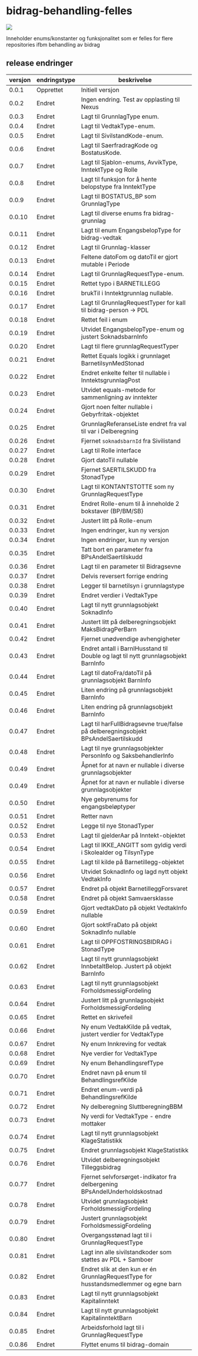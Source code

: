 # bidrag-behandling-felles

![](https://github.com/navikt/bidrag-behandling-felles/workflows/maven%20deploy/badge.svg)

Inneholder enums/konstanter og funksjonalitet som er felles for flere repositories ifbm behandling av bidrag

## release endringer


| versjon | endringstype | beskrivelse                                                                          |
|---------|--------------|--------------------------------------------------------------------------------------|
| 0.0.1   | Opprettet    | Initiell versjon                                                                     |
| 0.0.2   | Endret       | Ingen endring. Test av opplasting til Nexus                                          |
| 0.0.3   | Endret       | Lagt til GrunnlagType enum.                                                          |
| 0.0.4   | Endret       | Lagt til VedtakType-enum.                                                            |
| 0.0.5   | Endret       | Lagt til SivilstandKode-enum.                                                        |
| 0.0.6   | Endret       | Lagt til SaerfradragKode og BostatusKode.                                            |
| 0.0.7   | Endret       | Lagt til Sjablon-enums, AvvikType, InntektType og Rolle                              |
| 0.0.8   | Endret       | Lagt til funksjon for å hente belopstype fra InntektType                             |
| 0.0.9   | Endret       | Lagt til BOSTATUS_BP som GrunnlagType                                                |
| 0.0.10  | Endret       | Lagt til diverse enums fra bidrag-grunnlag                                           |
| 0.0.11  | Endret       | Lagt til enum EngangsbelopType for bidrag-vedtak                                     |                     
| 0.0.12  | Endret       | Lagt til Grunnlag-klasser                                                            |
| 0.0.13  | Endret       | Feltene datoFom og datoTil er gjort mutable i Periode                                |
| 0.0.14  | Endret       | Lagt til GrunnlagRequestType-enum.                                                   |
| 0.0.15  | Endret       | Rettet typo i BARNETILLEGG                                                           |
| 0.0.16  | Endret       | brukTil i Inntektgrunnlag nullable.                                                  |
| 0.0.17  | Endret       | Lagt til GrunnlagRequestTyper for kall til bidrag-person -> PDL                      |
| 0.0.18  | Endret       | Rettet feil i enum                                                                   |
| 0.0.19  | Endret       | Utvidet EngangsbelopType-enum og justert SoknadsbarnInfo                             |
| 0.0.20  | Endret       | Lagt til flere grunnlagRequestTyper                                                  |
| 0.0.21  | Endret       | Rettet Equals logikk i grunnlaget BarnetilsynMedStonad                               |
| 0.0.22  | Endret       | Endret enkelte felter til nullable i InntektsgrunnlagPost                            |
| 0.0.23  | Endret       | Utvidet equals-metode for sammenligning av inntekter                                 |
| 0.0.24  | Endret       | Gjort noen felter nullable i Gebyrfritak-objektet                                    |
| 0.0.25  | Endret       | GrunnlagReferanseListe endret fra val til var i Delberegning                         |
| 0.0.26  | Endret       | Fjernet `soknadsbarnId` fra Sivilistand                                              |
| 0.0.27  | Endret       | Lagt til Rolle interface                                                             |
| 0.0.28  | Endret       | Gjort datoTil nullable                                                               |
| 0.0.29  | Endret       | Fjernet SAERTILSKUDD fra StonadType                                                  |
| 0.0.30  | Endret       | Lagt til KONTANTSTOTTE som ny GrunnlagRequestType                                    |
| 0.0.31  | Endret       | Endret Rolle-enum til å inneholde 2 bokstaver (BP/BM/SB)                             |
| 0.0.32  | Endret       | Justert litt på Rolle-enum                                                           |
| 0.0.33  | Endret       | Ingen endringer, kun ny versjon                                                      |
| 0.0.34  | Endret       | Ingen endringer, kun ny versjon                                                      |
| 0.0.35  | Endret       | Tatt bort en parameter fra BPsAndelSaertilskudd                                      |
| 0.0.36  | Endret       | Lagt til en parameter til Bidragsevne                                                |
| 0.0.37  | Endret       | Delvis reversert forrige endring                                                     |
| 0.0.38  | Endret       | Legger til barnetilsyn i grunnlagstype                                               |
| 0.0.39  | Endret       | Endret verdier i VedtakType                                                          |
| 0.0.40  | Endret       | Lagt til nytt grunnlagsobjekt SoknadInfo                                             |
| 0.0.41  | Endret       | Justert litt på delberegningsobjekt MaksBidragPerBarn                                |
| 0.0.42  | Endret       | Fjernet unødvendige avhengigheter                                                    |
| 0.0.43  | Endret       | Endret antall i BarnIHusstand til Double og lagt til nytt grunnlagsobjekt BarnInfo   |
| 0.0.44  | Endret       | Lagt til datoFra/datoTil på grunnlagsobjekt BarnInfo                                 |
| 0.0.45  | Endret       | Liten endring på grunnlagsobjekt BarnInfo                                            |
| 0.0.46  | Endret       | Liten endring på grunnlagsobjekt BarnInfo                                            |
| 0.0.47  | Endret       | Lagt til harFullBidragsevne true/false på delberegningsobjekt BPsAndelSaertilskudd   |
| 0.0.48  | Endret       | Lagt til nye grunnlagsobjekter PersonInfo og SaksbehandlerInfo                       |
| 0.0.49  | Endret       | Åpnet for at navn er nullable i diverse grunnlagsobjekter                            |
| 0.0.49  | Endret       | Åpnet for at navn er nullable i diverse grunnlagsobjekter                            |
| 0.0.50  | Endret       | Nye gebyrenums for engangsbeløptyper                                                 |
| 0.0.51  | Endret       | Retter navn                                                                          |
| 0.0.52  | Endret       | Legge til nye StonadTyper                                                            |
| 0.0.53  | Endret       | Lagt til gjelderAar på Inntekt-objektet                                              |
| 0.0.54  | Endret       | Lagt til IKKE_ANGITT som gyldig verdi i Skolealder og TilsynType                     |
| 0.0.55  | Endret       | Lagt til kilde på Barnetillegg-objektet                                              |
| 0.0.56  | Endret       | Utvidet SoknadInfo og lagd nytt objekt VedtakInfo                                    |
| 0.0.57  | Endret       | Endret på objekt BarnetilleggForsvaret                                               |
| 0.0.58  | Endret       | Endret på objekt Samvaersklasse                                                      |
| 0.0.59  | Endret       | Gjort vedtakDato på objekt VedtakInfo nullable                                       |
| 0.0.60  | Endret       | Gjort soktFraDato på objekt SoknadInfo nullable                                      |
| 0.0.61  | Endret       | Lagt til OPPFOSTRINGSBIDRAG i StonadType                                             |
| 0.0.62  | Endret       | Lagt til nytt grunnlagsobjekt InnbetaltBelop. Justert på objekt BarnInfo             |
| 0.0.63  | Endret       | Lagt til nytt grunnlagsobjekt ForholdsmessigFordeling                                |
| 0.0.64  | Endret       | Justert litt på grunnlagsobjekt ForholdsmessigFordeling                              |
| 0.0.65  | Endret       | Rettet en skrivefeil                                                                 |
| 0.0.66  | Endret       | Ny enum VedtakKilde på vedtak, justert verdier for VedtakType                        |
| 0.0.67  | Endret       | Ny enum Innkreving for vedtak                                                        |
| 0.0.68  | Endret       | Nye verdier for VedtakType                                                           |
| 0.0.69  | Endret       | Ny enum BehandlingsrefType                                                           |
| 0.0.70  | Endret       | Endret navn på enum til BehandlingsrefKilde                                          |
| 0.0.71  | Endret       | Endret enum-verdi på BehandlingsrefKilde                                             |
| 0.0.72  | Endret       | Ny delberegning SluttberegningBBM                                                    |
| 0.0.73  | Endret       | Ny verdi for VedtakType - endre mottaker                                             |
| 0.0.74  | Endret       | Lagt til nytt grunnlagsobjekt KlageStatistikk                                        |
| 0.0.75  | Endret       | Endret grunnlagsobjekt KlageStatistikk                                               |
| 0.0.76  | Endret       | Utvidet delberegningsobjekt Tilleggsbidrag                                           |
| 0.0.77  | Endret       | Fjernet selvforsørget-indikator fra delbergening BPsAndelUnderholdskostnad           |
| 0.0.78  | Endret       | Utvidet grunnlagsobjekt ForholdsmessigFordeling                                      |
| 0.0.79  | Endret       | Justert grunnlagsobjekt ForholdsmessigFordeling                                      |
| 0.0.80  | Endret       | Overgangsstønad lagt til i GrunnlagRequestType                                       |
| 0.0.81  | Endret       | Lagt inn alle sivilstandkoder som støttes av PDL + Samboer                           |
| 0.0.82  | Endret       | Endret slik at den kun er én GrunnlagRequestType for husstandsmedlemmer og egne barn |
| 0.0.83  | Endret       | Lagt til nytt grunnlagsobjekt Kapitalinntekt                                         |
| 0.0.84  | Endret       | Lagt til nytt grunnlagsobjekt KapitalinntektBarn                                     |
| 0.0.85  | Endret       | Arbeidsforhold lagt til i GrunnlagRequestType                                        |
| 0.0.86  | Endret       | Flyttet enums til bidrag-domain                                                      |

